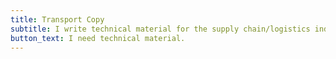 ```yaml
---
title: Transport Copy
subtitle: I write technical material for the supply chain/logistics industry.
button_text: I need technical material.
---
```


